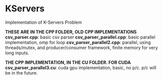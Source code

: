 # KServers
Implementation of K-Servers Problem


**THESE ARE IN THE CPP FOLDER, OLD CPP IMPLEMENTATIONS**
**csv_parser.cpp**: basic csv parser
**csv_parser_parallel.cpp**: basic parallel implementation, omp for loop
**csv_parser_parallel2.cpp**: parallel, using threads/mutex, and producer/consumer framework, finite memory for very long inputs.

**THE CPP IMPLEMENTATION, IN THE CU FOLDER. FOR CUDA**
**csv_parser_parallel3.cu**: cuda gpu implementation, basic, no p/c. p/c will be in the future.